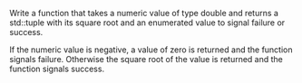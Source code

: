 Write a function that takes a numeric value of type double and returns a std::tuple with its
square root and an enumerated value to signal failure or success.

If the numeric value is negative, a value of zero is returned and the function signals failure.
Otherwise the square root of the value is returned and the function signals success.